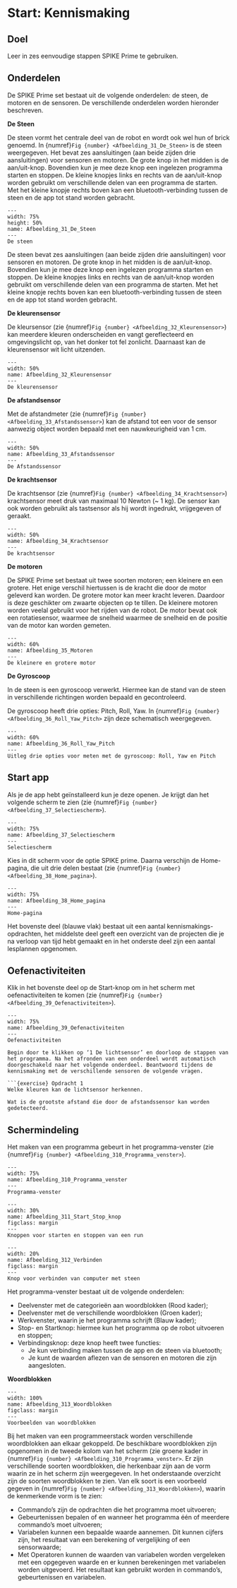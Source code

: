 # Start: Kennismaking

## Doel
Leer in zes eenvoudige stappen SPIKE Prime te gebruiken.
 
## Onderdelen
De SPIKE Prime set bestaat uit de volgende onderdelen: de steen, de motoren en de sensoren. De verschillende onderdelen worden hieronder beschreven.

**De Steen**

De steen vormt het centrale deel van de robot en wordt ook wel hun of brick genoemd. In {numref}`Fig {number} <Afbeelding_31_De_Steen>` is de steen weergegeven. Het bevat zes aansluitingen (aan beide zijden drie aansluitingen) voor sensoren en motoren. De grote knop in het midden is de aan/uit-knop. Bovendien kun je mee deze knop een ingelezen programma starten en stoppen. De kleine knopjes links en rechts van de aan/uit-knop worden gebruikt om verschillende delen van een programma de starten. Met het kleine knopje rechts boven kan een bluetooth-verbinding tussen de steen en de app tot stand worden gebracht.

```{figure} Figures/Afbeelding_31_De_Steen.png
---
width: 75%
height: 50%
name: Afbeelding_31_De_Steen
---
De steen
``` 


De steen bevat zes aansluitingen (aan beide zijden drie aansluitingen) voor sensoren en motoren. De grote knop in het midden is de aan/uit-knop. Bovendien kun je mee deze knop een ingelezen programma starten en stoppen. De kleine knopjes links en rechts van de aan/uit-knop worden gebruikt om verschillende delen van een programma de starten. Met het kleine knopje rechts boven kan een bluetooth-verbinding tussen de steen en de app tot stand worden gebracht.


**De kleurensensor**

De kleursensor (zie {numref}`Fig {number} <Afbeelding_32_Kleurensensor>`) kan meerdere kleuren onderscheiden en vangt gereflecteerd en omgevingslicht op, van het donker tot fel zonlicht. Daarnaast kan de kleurensensor wit licht uitzenden.

```{figure} Figures/Afbeelding_32_Kleurensensor.png
---
width: 50%
name: Afbeelding_32_Kleurensensor
---
De kleurensensor
``` 


**De afstandsensor**

Met de afstandmeter (zie {numref}`Fig {number} <Afbeelding_33_Afstandssensor>`) kan de afstand tot een voor de sensor aanwezig object worden bepaald met een nauwkeurigheid van 1 cm.

```{figure} Figures/Afbeelding_33_Afstandssensor.png
---
width: 50%
name: Afbeelding_33_Afstandssensor
---
De Afstandssensor
``` 


**De krachtsensor**

De krachtsensor (zie {numref}`Fig {number} <Afbeelding_34_Krachtsensor>`) krachtsensor meet druk van maximaal 10 Newton (~ 1 kg). De sensor kan ook worden gebruikt als tastsensor als hij wordt ingedrukt, vrijgegeven of geraakt.

```{figure} Figures/Afbeelding_34_Krachtsensor.png
---
width: 50%
name: Afbeelding_34_Krachtsensor
---
De krachtsensor
``` 


**De motoren**

De SPIKE Prime set bestaat uit twee soorten motoren; een kleinere en een grotere. Het enige verschil hiertussen is de kracht die door de motor geleverd kan worden. De grotere motor kan meer kracht leveren. Daardoor is deze geschikter om zwaarte objecten op te tillen. De kleinere motoren worden veelal gebruikt voor het rijden van de robot.
De motor bevat ook een rotatiesensor, waarmee de snelheid waarmee de snelheid en de positie van de motor kan worden gemeten.

```{figure} Figures/Afbeelding_35_Motoren.png
---
width: 60%
name: Afbeelding_35_Motoren
---
De kleinere en grotere motor
``` 


**De Gyroscoop**

In de steen is een gyroscoop verwerkt. Hiermee kan de stand van de steen in verschillende richtingen worden bepaald en gecontroleerd.

De gyroscoop heeft drie opties: Pitch, Roll, Yaw. In {numref}`Fig {number} <Afbeelding_36_Roll_Yaw_Pitch>` zijn deze schematisch weergegeven.

```{figure} Figures/Afbeelding_36_Roll_Yaw_Pitch.png
---
width: 60%
name: Afbeelding_36_Roll_Yaw_Pitch
---
Uitleg drie opties voor meten met de gyroscoop: Roll, Yaw en Pitch
```


## Start app
Als je de app hebt geïnstalleerd kun je deze openen. Je krijgt dan het volgende scherm te zien (zie {numref}`Fig {number} <Afbeelding_37_Selectiescherm>`).

```{figure} Figures/Afbeelding_37_Selectiescherm.png
---
width: 75%
name: Afbeelding_37_Selectiescherm
---
Selectiescherm
``` 

Kies in dit scherm voor de optie SPIKE prime. Daarna verschijn de Home-pagina, die uit drie delen bestaat (zie {numref}`Fig {number} <Afbeelding_38_Home_pagina>`).

```{figure} Figures/Afbeelding_38_Home_pagina.png
---
width: 75%
name: Afbeelding_38_Home_pagina
---
Home-pagina
``` 


Het bovenste deel (blauwe vlak) bestaat uit een aantal kennismakings-opdrachten, het middelste deel geeft een overzicht van de projecten die je na verloop van tijd hebt gemaakt en in het onderste deel zijn een aantal lesplannen opgenomen.


## Oefenactiviteiten
Klik in het bovenste deel op de Start-knop om in het scherm met oefenactiviteiten te komen (zie {numref}`Fig {number} <Afbeelding_39_Oefenactiviteiten>`).

```{figure} Figures/Afbeelding_39_Oefenactiviteiten.png
---
width: 75%
name: Afbeelding_39_Oefenactiviteiten
---
Oefenactiviteiten

Begin door te klikken op ‘1 De lichtsensor’ en doorloop de stappen van het programma. Na het afronden van een onderdeel wordt automatisch doorgeschakeld naar het volgende onderdeel. Beantwoord tijdens de kennismaking met de verschillende sensoren de volgende vragen. 

```{exercise} Opdracht 1
Welke kleuren kan de lichtsensor herkennen.                                   
```
```{exercise} Opdracht 2
Wat is de grootste afstand die door de afstandssensor kan worden gedetecteerd.
```


## Schermindeling
Het maken van een programma gebeurt in het programma-venster (zie {numref}`Fig {number} <Afbeelding_310_Programma_venster>`). 

```{figure} Figures/Afbeelding_310_Programma_venster.png
---
width: 75%
name: Afbeelding_310_Programma_venster
---
Programma-venster
```

```{figure} Figures/Afbeelding_311_Start_Stop_knop.png
---
width: 30%
name: Afbeelding_311_Start_Stop_knop
figclass: margin
---
Knoppen voor starten en stoppen van een run
```

```{figure} Figures/Afbeelding_312_Verbinden.png
---
width: 20%
name: Afbeelding_312_Verbinden
figclass: margin
---
Knop voor verbinden van computer met steen
```

Het programma-venster bestaat uit de volgende onderdelen:
* Deelvenster met de categorieën aan woordblokken (Rood kader);
* Deelvenster met de verschillende woordblokken (Groen kader);
* Werkvenster, waarin je het programma schrijft (Blauw kader);
* Stop- en Startknop: hiermee kun het programma op de robot uitvoeren en stoppen;
* Verbindingsknop: deze knop heeft twee functies:
  - Je kun verbinding maken tussen de app en de steen via bluetooth;
  - Je kunt de waarden aflezen van de sensoren en motoren die zijn aangesloten.


**Woordblokken**

```{figure} Figures/Afbeelding_313_Woordblokken.png
---
width: 100%
name: Afbeelding_313_Woordblokken
figclass: margin
---
Voorbeelden van woordblokken
```

Bij het maken van een programmeerstack worden verschillende woordblokken aan elkaar gekoppeld. De beschikbare woordblokken zijn opgenomen in de tweede kolom van het scherm (zie groene kader in {numref}`Fig {number} <Afbeelding_310_Programma_venster>`. Er zijn verschillende soorten woordblokken, die herkenbaar zijn aan de vorm waarin ze in het scherm zijn weergegeven. In het onderstaande overzicht zijn de soorten woordblokken te zien. Van elk soort is een voorbeeld gegeven in {numref}`Fig {number} <Afbeelding_313_Woordblokken>`), waarin de kenmerkende vorm is te zien:
- Commando’s zijn de opdrachten die het programma moet uitvoeren;
- Gebeurtenissen bepalen of en wanneer het programma één of meerdere commando’s moet uitvoeren;
- Variabelen kunnen een bepaalde waarde aannemen. Dit kunnen cijfers zijn, het resultaat van een berekening of vergelijking of een sensorwaarde;
- Met Operatoren kunnen de waarden van variabelen worden vergeleken met een opgegeven waarde en er kunnen berekeningen met variabelen worden uitgevoerd. Het resultaat kan gebruikt worden in commando’s, gebeurtenissen en variabelen. 


